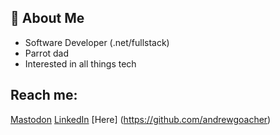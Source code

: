 ## :book: About Me

- Software Developer (.net/fullstack)
- Parrot dad
- Interested in all things tech

## Reach me:

[Mastodon](https://mastodon.compadres.social/web/@goach)
[LinkedIn](https://www.linkedin.com/in/andrewgoacher/)
[Here] (https://github.com/andrewgoacher)
